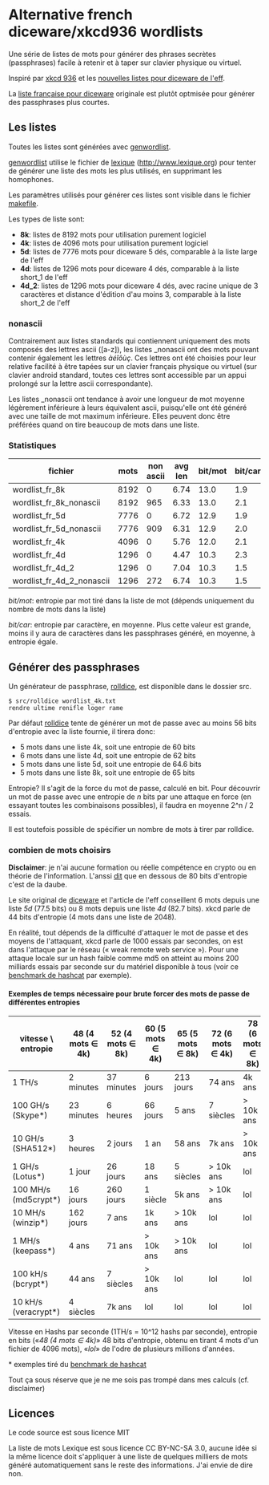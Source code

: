 # Alternative french diceware/xkcd936 wordlists

Une série de listes de mots pour générer des phrases secrètes (passphrases) facile à retenir et à
taper sur clavier physique ou virtuel.

Inspiré par [xkcd 936](https://xkcd.com/936/) et les
[nouvelles listes pour diceware de l'eff](https://www.eff.org/fr/deeplinks/2016/07/new-wordlists-random-passphrases).

La [liste française pour diceware](https://github.com/chmduquesne/diceware-fr) originale est plutôt
optmisée pour générer des passphrases plus courtes.

## Les listes

Toutes les listes sont générées avec [genwordlist](src/genwordlist).

[genwordlist](src/genwordlist) utilise le fichier de [lexique](lexique/) (http://www.lexique.org)
pour tenter de générer une liste des mots les plus utilisés, en supprimant les homophones.

Les paramètres utilisés pour générer ces listes sont visible dans le fichier [makefile](Makefile).

Les types de liste sont:

* __8k__: listes de 8192 mots pour utilisation purement logiciel
* __4k__: listes de 4096 mots pour utilisation purement logiciel
* __5d__: listes de 7776 mots pour diceware 5 dés, comparable à la liste large de l'eff
* __4d__: listes de 1296 mots pour diceware 4 dés, comparable à la liste short_1 de l'eff
* __4d_2__: listes de 1296 mots pour diceware 4 dés, avec racine unique de 3 caractères
	et distance d'édition d'au moins 3, comparable à la liste short_2 de l'eff

### nonascii

Contrairement aux listes standards qui contiennent uniquement des mots composés des lettres ascii
([a-z]), les listes _nonascii ont des mots pouvant contenir également les lettres *àéîôùç*. Ces
lettres ont été choisies pour leur relative facilité à être tapées sur un clavier français physique
ou virtuel (sur clavier android standard, toutes ces lettres sont accessible par un appui prolongé
sur la lettre ascii correspondante).

Les listes _nonascii ont tendance à avoir une longueur de mot moyenne légèrement inférieure à leurs
équivalent ascii, puisqu'elle ont été généré avec une taille de mot maximum inférieure. Elles
peuvent donc être préférées quand on tire beaucoup de mots dans une liste.

### Statistiques

fichier                   | mots | non ascii | avg len | bit/mot | bit/car
--------------------------|------|-----------|---------|---------|--------
wordlist_fr_8k            | 8192 |         0 |    6.74 |    13.0 |     1.9
wordlist_fr_8k_nonascii   | 8192 |       965 |    6.33 |    13.0 |     2.1
wordlist_fr_5d            | 7776 |         0 |    6.72 |    12.9 |     1.9
wordlist_fr_5d_nonascii   | 7776 |       909 |    6.31 |    12.9 |     2.0
wordlist_fr_4k            | 4096 |         0 |    5.76 |    12.0 |     2.1
wordlist_fr_4d            | 1296 |         0 |    4.47 |    10.3 |     2.3
wordlist_fr_4d_2          | 1296 |         0 |    7.04 |    10.3 |     1.5
wordlist_fr_4d_2_nonascii | 1296 |       272 |    6.74 |    10.3 |     1.5

_bit/mot_: entropie par mot tiré dans la liste de mot (dépends uniquement du nombre de mots dans la
liste)

_bit/car_: entropie par caractère, en moyenne. Plus cette valeur est grande, moins il y aura de
caractères dans les passphrases généré, en moyenne, à entropie égale.

## Générer des passphrases

Un générateur de passphrase, [rolldice](src/rolldice), est disponible dans le dossier src.

	$ src/rolldice wordlist_4k.txt
	rendre ultime renifle loger rame

Par défaut [rolldice](src/rolldice) tente de générer un mot de passe avec au moins 56 bits
d'entropie avec la liste fournie, il tirera donc:

* 5 mots dans une liste 4k, soit une entropie de 60 bits
* 6 mots dans une liste 4d, soit une entropie de 62 bits
* 5 mots dans une liste 5d, soit une entropie de 64.6 bits
* 5 mots dans une liste 8k, soit une entropie de 65 bits

Entropie? Il s'agit de la force du mot de passe, calculé en bit. Pour découvrir un mot de passe avec
une entropie de _n_ bits par une attaque en force (en essayant toutes les combinaisons possibles),
il faudra en moyenne 2^n / 2 essais.

Il est toutefois possible de spécifier un nombre de mots à tirer par rolldice.

### combien de mots choisirs

**Disclaimer**: je n'ai aucune formation ou réelle compétence en crypto ou en théorie de
l'information. L'anssi
[dit](https://www.ssi.gouv.fr/administration/precautions-elementaires/calculer-la-force-dun-mot-de-passe/)
que en dessous de 80 bits d'entropie c'est de la daube.

Le site original de [diceware](diceware.com) et l'article de l'eff conseillent 6 mots depuis une
liste _5d_ (77.5 bits) ou 8 mots depuis une liste _4d_ (82.7 bits). xkcd parle de 44 bits d'entropie
(4 mots dans une liste de 2048).

En réalité, tout dépends de la difficulté d'attaquer le mot de passe et des moyens de l'attaquant,
xkcd parle de 1000 essais par secondes, on est dans l'attaque par le réseau (« weak remote web
service »). Pour une attaque locale sur un hash faible comme md5 on atteint au moins 200 milliards
essais par seconde sur du matériel disponible à tous (voir ce
[benchmark de hashcat](https://gist.github.com/epixoip/a83d38f412b4737e99bbef804a270c40) par
exemple).

#### Exemples de temps nécessaire pour brute forcer des mots de passe de différentes entropies

vitesse \ entropie   | 48 (4 mots ∈ 4k) | 52 (4 mots ∈ 8k) | 60 (5 mots ∈ 4k) | 65 (5 mots ∈ 8k) | 72 (6 mots ∈ 4k) | 78 (6 mots ∈ 8k)
---------------------|------------------|------------------|------------------|------------------|------------------|-----------------
1 TH/s               |        2 minutes |       37 minutes |          6 jours |        213 jours |           74 ans |           4k ans
100 GH/s (Skype*)    |       23 minutes |         6 heures |         66 jours |            5 ans |        7 siècles |        > 10k ans
10 GH/s (SHA512*)    |         3 heures |          2 jours |             1 an |           58 ans |           7k ans |        > 10k ans
1 GH/s (Lotus*)      |           1 jour |         26 jours |           18 ans |        5 siècles |        > 10k ans |              lol
100 MH/s (md5crypt*) |         16 jours |        260 jours |         1 siècle |           5k ans |        > 10k ans |              lol
10 MH/s (winzip*)    |        162 jours |            7 ans |           1k ans |        > 10k ans |              lol |              lol
1 MH/s (keepass*)    |            4 ans |           71 ans |        > 10k ans |        > 10k ans |              lol |              lol
100 kH/s (bcrypt*)   |           44 ans |        7 siècles |        > 10k ans |              lol |              lol |              lol
10 kH/s (veracrypt*) |        4 siècles |           7k ans |              lol |              lol |              lol |              lol

Vitesse en Hashs par seconde (1TH/s = 10^12 hashs par seconde), entropie en bits
(«_48 (4 mots ∈ 4k)_» 48 bits d'entropie, obtenu en tirant 4 mots d'un fichier de 4096 mots),
«_lol_» de l'odre de plusieurs millions d'années.

\* exemples tiré du
[benchmark de hashcat](https://gist.github.com/epixoip/a83d38f412b4737e99bbef804a270c40)

Tout ça sous réserve que je ne me sois pas trompé dans mes calculs (cf. disclaimer)

## Licences
Le code source est sous licence MIT

La liste de mots Lexique est sous licence CC BY-NC-SA 3.0, aucune idée si la même licence doit
s'appliquer à une liste de quelques milliers de mots généré automatiquement sans le reste des
informations. J'ai envie de dire non.